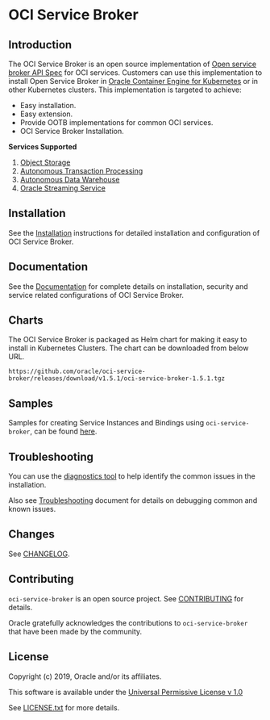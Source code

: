 # OCI Service Broker

## Introduction

The OCI Service Broker is an open source implementation of [Open service broker API Spec](https://github.com/openservicebrokerapi/servicebroker/blob/v2.14/spec.md) for OCI services. Customers can use this implementation to install Open Service Broker in [Oracle Container Engine for Kubernetes](https://docs.cloud.oracle.com/iaas/Content/ContEng/Concepts/contengoverview.htm) or in other Kubernetes clusters. This implementation is targeted to achieve:

* Easy installation.
* Easy extension.
* Provide OOTB implementations for common OCI services.
* OCI Service Broker Installation.

**Services Supported**

1. [Object Storage](https://docs.cloud.oracle.com/iaas/Content/Object/Concepts/objectstorageoverview.htm)
1. [Autonomous Transaction Processing](https://www.oracle.com/in/database/autonomous-transaction-processing.html)
1. [Autonomous Data Warehouse](https://www.oracle.com/in/database/data-warehouse.html)
1. [Oracle Streaming Service](https://docs.cloud.oracle.com/iaas/Content/Streaming/Concepts/streamingoverview.htm)

## Installation

See the [Installation](charts/oci-service-broker/docs/installation.md) instructions for detailed installation and configuration of OCI Service Broker.

## Documentation

See the [Documentation](charts/oci-service-broker/README.md#oci-service-broker) for complete details on installation, security and service related configurations of OCI Service Broker.

## Charts

The OCI Service Broker is packaged as Helm chart for making it easy to install in Kubernetes Clusters. The chart can be downloaded from below URL.

```
https://github.com/oracle/oci-service-broker/releases/download/v1.5.1/oci-service-broker-1.5.1.tgz
```

## Samples

Samples for creating Service Instances and Bindings using `oci-service-broker`, can be found [here](charts/oci-service-broker/samples).

## Troubleshooting

You can use the [diagnostics tool](charts/oci-service-broker/tools/diagnostics_tool.sh) to help identify the common issues in the installation.

Also see [Troubleshooting](charts/oci-service-broker/docs/troubleshoot.md#troubleshooting-guide-for-oci-service-broker) document for details on debugging common and known issues.

## Changes

See [CHANGELOG](CHANGELOG.md).

## Contributing

`oci-service-broker` is an open source project. See [CONTRIBUTING](CONTRIBUTING.md) for details.

Oracle gratefully acknowledges the contributions to `oci-service-broker` that have been made by the community.

## License

Copyright (c) 2019, Oracle and/or its affiliates.

This software is available under the [Universal Permissive License v 1.0](http://oss.oracle.com/licenses/upl)

See [LICENSE.txt](LICENSE.txt) for more details.
